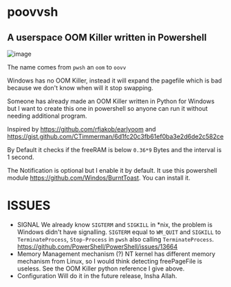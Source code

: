 # poovvsh
A userspace OOM Killer written in Powershell
 ------
![image](https://github.com/kawaii-ghost/poovvsh/assets/86765295/bed7a783-3fed-44ef-a883-9914957ee7c2)

The name comes from `pwsh` an `oom` to `oovv`

Windows has no OOM Killer, instead it will expand the pagefile which is bad because we don't know when will it stop swapping.

Someone has already made an OOM Killer written in Python for Windows but I want to create this one in powershell so anyone can run it without needing additional program.

Inspired by https://github.com/rfjakob/earlyoom and https://gist.github.com/CTimmerman/6d1fc20c3fb61ef0ba3e2d6de2c582ce

By Default it checks if the freeRAM is below `0.36*9` Bytes and the interval is 1 second.

The Notification is optional but I enable it by default. It use this powershell module https://github.com/Windos/BurntToast. You can install it.

# ISSUES
 - SIGNAL
   We already know `SIGTERM` and `SIGKILL` in *nix, the problem is Windows didn't have signalling. `SIGTERM` equal to `WM_QUIT` and `SIGKILL` to `TerminateProcess`, `Stop-Process` in `pwsh` also calling `TerminateProcess`. https://github.com/PowerShell/PowerShell/issues/13664
 - Memory Management mechanism (?)
   NT kernel has different memory mechanism from Linux, so I would think detecting freePageFile is useless. See the OOM Killer python reference I give above.
 - Configuration
   Will do it in the future release, Insha Allah.
